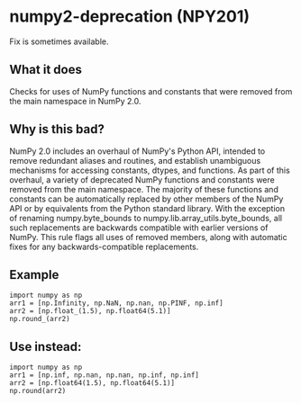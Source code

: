 # numpy2-deprecation (NPY201)
Fix is sometimes available.
## What it does
Checks for uses of NumPy functions and constants that were removed from
the main namespace in NumPy 2.0.
## Why is this bad?
NumPy 2.0 includes an overhaul of NumPy's Python API, intended to remove
redundant aliases and routines, and establish unambiguous mechanisms for
accessing constants, dtypes, and functions.
As part of this overhaul, a variety of deprecated NumPy functions and
constants were removed from the main namespace.
The majority of these functions and constants can be automatically replaced
by other members of the NumPy API or by equivalents from the Python
standard library. With the exception of renaming numpy.byte_bounds to
numpy.lib.array_utils.byte_bounds, all such replacements are backwards
compatible with earlier versions of NumPy.
This rule flags all uses of removed members, along with automatic fixes for
any backwards-compatible replacements.
## Example
```
import numpy as np
arr1 = [np.Infinity, np.NaN, np.nan, np.PINF, np.inf]
arr2 = [np.float_(1.5), np.float64(5.1)]
np.round_(arr2)
```
## Use instead:
```
import numpy as np
arr1 = [np.inf, np.nan, np.nan, np.inf, np.inf]
arr2 = [np.float64(1.5), np.float64(5.1)]
np.round(arr2)
```